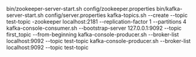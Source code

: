 bin/zookeeper-server-start.sh config/zookeeper.properties
bin/kafka-server-start.sh config/server.properties
kafka-topics.sh --create --topic test-topic -zookeeper localhost:2181 --replication-factor 1 --partitions 4
kafka-console-consumer.sh --bootstrap-server 127.0.0.1:9092 --topic first_topic --from-beginning
kafka-console-producer.sh --broker-list localhost:9092 --topic test-topic
kafka-console-producer.sh --broker-list localhost:9092 --topic test-topic
